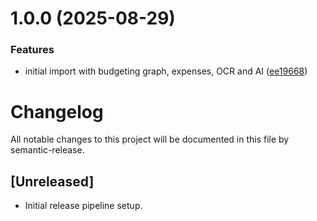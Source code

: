 # 1.0.0 (2025-08-29)


### Features

* initial import with budgeting graph, expenses, OCR and AI ([ee19668](https://github.com/SjoenH/money-flow/commit/ee1966801b2fb801a375e475b477c6da4d6e2f5c))

# Changelog

All notable changes to this project will be documented in this file by semantic-release.

## [Unreleased]

- Initial release pipeline setup.

